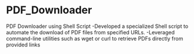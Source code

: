 # PDF_Downloader
PDF Downloader using Shell Script
-Developed a specialized Shell script to automate the download of PDF files from specified URLs.
-Leveraged command-line utilities such as wget or curl to retrieve PDFs directly from provided links
